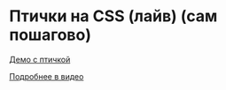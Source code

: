 # Птички на CSS (лайв) (сам пошагово)

[Демо с птичкой](https://pepelsbey.github.io/playground/css-birds/)

[Подробнее в видео](https://youtu.be/ZhWdhMpJ8bs)
